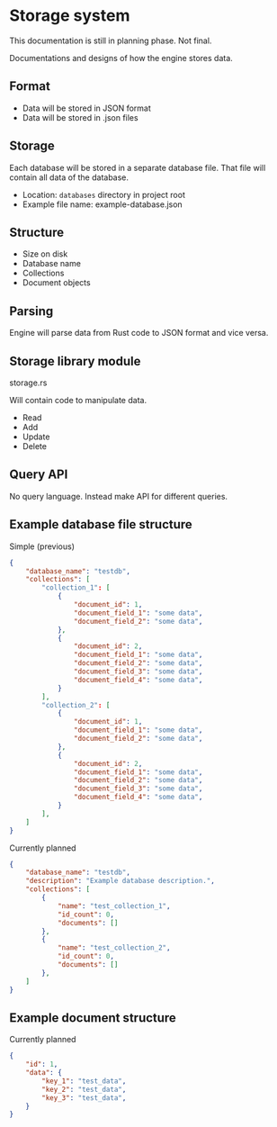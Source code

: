 # Storage system

This documentation is still in planning phase. Not final.

Documentations and designs of how the engine stores data.

## Format

- Data will be stored in JSON format
- Data will be stored in .json files

## Storage

Each database will be stored in a separate database file. That file will contain all data of the database.

- Location: `databases` directory in project root
- Example file name: example-database.json

## Structure

- Size on disk
- Database name
- Collections
- Document objects

## Parsing

Engine will parse data from Rust code to JSON format and vice versa.

## Storage library module

storage.rs

Will contain code to manipulate data.

- Read
- Add
- Update
- Delete

## Query API

No query language. Instead make API for different queries.

## Example database file structure

Simple (previous)
```json
{
    "database_name": "testdb",
    "collections": [
        "collection_1": [
            {
                "document_id": 1,
                "document_field_1": "some data",
                "document_field_2": "some data",
            },
            {
                "document_id": 2,
                "document_field_1": "some data",
                "document_field_2": "some data",
                "document_field_3": "some data",
                "document_field_4": "some data",
            }
        ],
        "collection_2": [
            {
                "document_id": 1,
                "document_field_1": "some data",
                "document_field_2": "some data",
            },
            {
                "document_id": 2,
                "document_field_1": "some data",
                "document_field_2": "some data",
                "document_field_3": "some data",
                "document_field_4": "some data",
            }
        ],
    ]
}
```

Currently planned
```json
{
    "database_name": "testdb",
    "description": "Example database description.",
    "collections": [
        {
            "name": "test_collection_1",
            "id_count": 0,
            "documents": []
        },
        {
            "name": "test_collection_2",
            "id_count": 0,
            "documents": []
        },
    ]
}
```

## Example document structure

Currently planned
```json
{
    "id": 1,
    "data": {
        "key_1": "test_data",
        "key_2": "test_data",
        "key_3": "test_data",
    }
}
```
